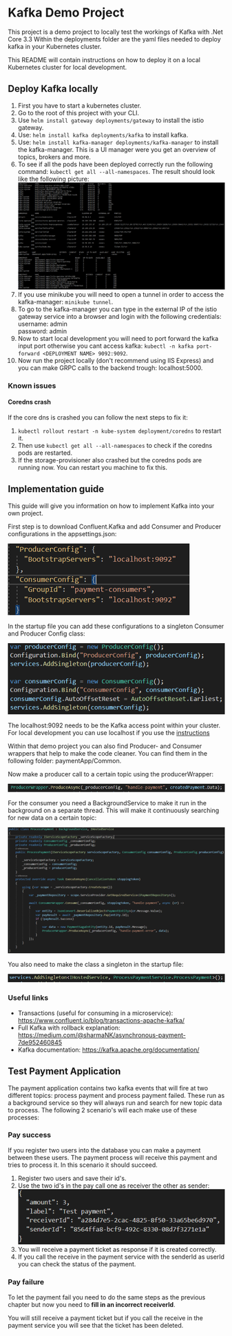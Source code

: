 # Kafka Demo Project
This project is a demo project to locally test the workings of Kafka with .Net Core 3.3
Within the deployments folder are the yaml files needed to deploy kafka in your Kubernetes cluster.

This README will contain instructions on how to deploy it on a local Kubernetes cluster for local development.

## Deploy Kafka locally
1. First you have to start a kubernetes cluster.
2. Go to the root of this project with your CLI.
3. Use `helm install gateway deployments/gateway` to install the istio gateway.
4. Use: `helm install kafka deployments/kafka` to install kafka.
5. Use: `helm install kafka-manager deployments/kafka-manager` to install the kafka-manager.
   This is a UI manager were you get an overview of topics, brokers and more.
6. To see if all the pods have been deployed correctly run the following command: `kubectl get all --all-namespaces`.
   The result should look like the following picture:
   ![kubernetes](img/KubernetesScreenCapture.png)
7. If you use minikube you will need to open a tunnel in order to access the kafka-manager: `minikube tunnel`.
8. To go to the kafka-manager you can type in the external IP of the istio gateway service into a browser and login with the following credentials:  
   username: admin  
   password: admin  
9. Now to start local development you will need to port forward the kafka input port otherwise you cant access kafka: `kubectl -n kafka port-forward <DEPLOYMENT NAME> 9092:9092`.
10. Now run the project locally (don't recommend using IIS Express) and you can make GRPC calls to the backend trough: localhost:5000.

### Known issues
#### Coredns crash
If the core dns is crashed you can follow the next steps to fix it:
1. `kubectl rollout restart -n kube-system deployment/coredns` to restart it.
2. Then use `kubectl get all --all-namespaces`  to check if the coredns pods are restarted.
3. If the storage-provisioner also crashed but the coredns pods are running now. You can restart you machine to fix this.

## Implementation guide
This guide will give you information on how to implement Kafka into your own project.

First step is to download Confluent.Kafka and add Consumer and Producer configurations in the appsettings.json:

![Configuration](img/Configuration.png)

In the startup file you can add these configurations to a singleton Consumer and Producer Config class:

![StartupConfig](img/StartupConfig.png)

The localhost:9092 needs to be the Kafka access point within your cluster. For local development you can use localhost if you use the [instructions](#deploy-kafka-locally)

Within that demo project you can also find Producer- and Consumer wrappers that help to make the code cleaner. You can find them in the following folder: paymentApp/Common.

Now make a producer call to a certain topic using the producerWrapper:

![ProducerExample](img/ProducerExample.png)

For the consumer you need a BackgroundService to make it run in the background on a separate thread. This will make it continuously searching for new data on a certain topic:

![ConsumerExample](img/ConsumerExample.png)

You also need to make the class a singleton in the startup file:

![StartupConfigurationExample](img/StartupConsumerConfiguration.png)

### Useful links
- Transactions (useful for consuming in a microservice): https://www.confluent.io/blog/transactions-apache-kafka/ 
- Full Kafka with rollback explanation: https://medium.com/@sharmaNK/asynchronous-payment-7de952460845
- Kafka documentation: https://kafka.apache.org/documentation/ 

## Test Payment Application
The payment application contains two kafka events that will fire at two different topics: process payment and process payment failed. These run as a background service so they will always run and search for new topic data to process. The following 2 scenario's will each make use of these processes:

### Pay success
If you register two users into the database you can make a payment between these users. The payment process will receive this payment and tries to process it. In this scenario it should succeed.
1. Register two users and save their id's.
2. Use the two id's in the pay call one as receiver the other as sender:
   ![Pay](img/Pay%20grpc.png)
3. You will receive a payment ticket as response if it is created correctly.
4. If you call the receive in the payment service with the senderId as userId you can check the status of the payment.

### Pay failure
To let the payment fail you need to do the same steps as the previous chapter but now you need to **fill in an incorrect receiverId**.

You will still receive a payment ticket but if you call the receive in the payment service you will see that the ticket has been deleted.